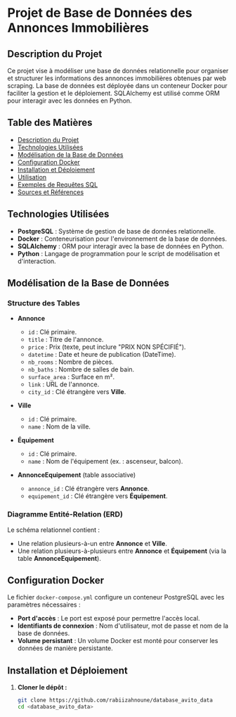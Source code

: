 # Projet de Base de Données des Annonces Immobilières

## Description du Projet
Ce projet vise à modéliser une base de données relationnelle pour organiser et structurer les informations des annonces immobilières obtenues par web scraping. La base de données est déployée dans un conteneur Docker pour faciliter la gestion et le déploiement. SQLAlchemy est utilisé comme ORM pour interagir avec les données en Python.

## Table des Matières
- [Description du Projet](#description-du-projet)
- [Technologies Utilisées](#technologies-utilisées)
- [Modélisation de la Base de Données](#modélisation-de-la-base-de-données)
- [Configuration Docker](#configuration-docker)
- [Installation et Déploiement](#installation-et-déploiement)
- [Utilisation](#utilisation)
- [Exemples de Requêtes SQL](#exemples-de-requêtes-sql)
- [Sources et Références](#sources-et-références)

## Technologies Utilisées
- **PostgreSQL** : Système de gestion de base de données relationnelle.
- **Docker** : Conteneurisation pour l'environnement de la base de données.
- **SQLAlchemy** : ORM pour interagir avec la base de données en Python.
- **Python** : Langage de programmation pour le script de modélisation et d'interaction.

## Modélisation de la Base de Données
### Structure des Tables
- **Annonce**
  - `id` : Clé primaire.
  - `title` : Titre de l'annonce.
  - `price` : Prix (texte, peut inclure "PRIX NON SPÉCIFIÉ").
  - `datetime` : Date et heure de publication (DateTime).
  - `nb_rooms` : Nombre de pièces.
  - `nb_baths` : Nombre de salles de bain.
  - `surface_area` : Surface en m².
  - `link` : URL de l'annonce.
  - `city_id` : Clé étrangère vers **Ville**.

- **Ville**
  - `id` : Clé primaire.
  - `name` : Nom de la ville.

- **Équipement**
  - `id` : Clé primaire.
  - `name` : Nom de l'équipement (ex. : ascenseur, balcon).

- **AnnonceEquipement** (table associative)
  - `annonce_id` : Clé étrangère vers **Annonce**.
  - `equipement_id` : Clé étrangère vers **Équipement**.

### Diagramme Entité-Relation (ERD)
Le schéma relationnel contient :
- Une relation plusieurs-à-un entre **Annonce** et **Ville**.
- Une relation plusieurs-à-plusieurs entre **Annonce** et **Équipement** (via la table **AnnonceEquipement**).

## Configuration Docker
Le fichier `docker-compose.yml` configure un conteneur PostgreSQL avec les paramètres nécessaires :
- **Port d'accès** : Le port est exposé pour permettre l'accès local.
- **Identifiants de connexion** : Nom d'utilisateur, mot de passe et nom de la base de données.
- **Volume persistant** : Un volume Docker est monté pour conserver les données de manière persistante.

## Installation et Déploiement
1. **Cloner le dépôt :**
   ```bash
   git clone https://github.com/rabiizahnoune/database_avito_data
   cd <database_avito_data>
